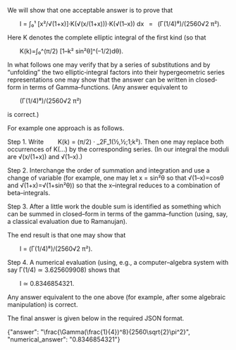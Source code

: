 We will show that one acceptable answer is to prove that

  I = ∫₀¹ [x²/√(1+x)]·K(√(x/(1+x)))·K(√(1–x)) dx  =  (Γ(1/4)⁸)/(2560√2 π²).

Here K denotes the complete elliptic integral of the first kind (so that

  K(k)=∫₀^(π/2) [1–k² sin²θ]^(–1/2)dθ).

In what follows one may verify that by a series of substitutions and by “unfolding” the two elliptic‐integral factors into their hypergeometric series representations one may show that the answer can be written in closed‐form in terms of Gamma–functions. (Any answer equivalent to

  (Γ(1/4)⁸)/(2560√2 π²)

is correct.)

For example one approach is as follows.

Step 1. Write
  K(k) = (π/2) · _2F_1(½,½;1;k²).
Then one may replace both occurrences of K(…) by the corresponding series. (In our integral the moduli are √(x/(1+x)) and √(1–x).)

Step 2. Interchange the order of summation and integration and use a change of variable (for example, one may let x = sin²θ so that √(1–x)=cosθ and √(1+x)=√(1+sin²θ)) so that the x–integral reduces to a combination of beta–integrals.

Step 3. After a little work the double sum is identified as something which can be summed in closed–form in terms of the gamma–function (using, say, a classical evaluation due to Ramanujan).

The end result is that one may show that

  I = (Γ(1/4)⁸)/(2560√2 π²).

Step 4. A numerical evaluation (using, e.g., a computer–algebra system with say Γ(1/4) ≃ 3.625609908) shows that

  I ≃ 0.8346854321.

Any answer equivalent to the one above (for example, after some algebraic manipulation) is correct.

The final answer is given below in the required JSON format.

{"answer": "\\frac{\\Gamma(\\frac{1}{4})^8}{2560\\sqrt{2}\\pi^2}", "numerical_answer": "0.8346854321"}